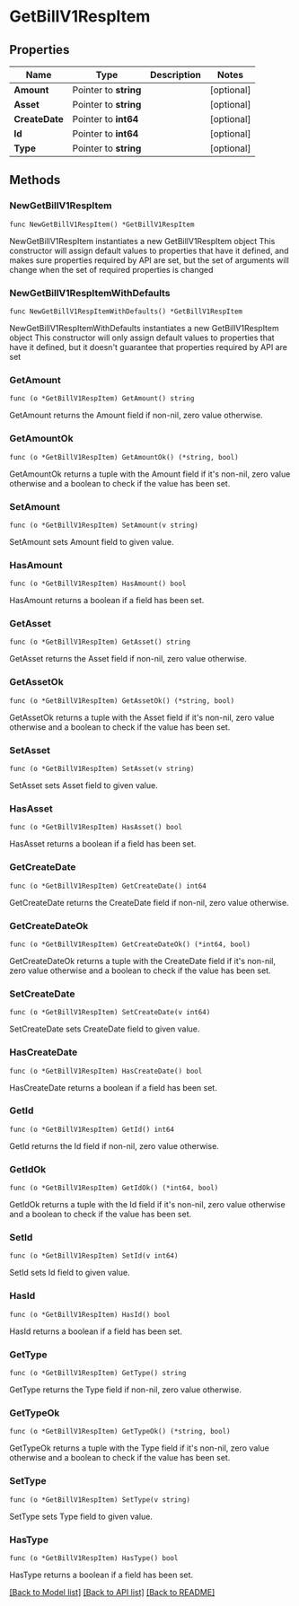 # GetBillV1RespItem

## Properties

Name | Type | Description | Notes
------------ | ------------- | ------------- | -------------
**Amount** | Pointer to **string** |  | [optional] 
**Asset** | Pointer to **string** |  | [optional] 
**CreateDate** | Pointer to **int64** |  | [optional] 
**Id** | Pointer to **int64** |  | [optional] 
**Type** | Pointer to **string** |  | [optional] 

## Methods

### NewGetBillV1RespItem

`func NewGetBillV1RespItem() *GetBillV1RespItem`

NewGetBillV1RespItem instantiates a new GetBillV1RespItem object
This constructor will assign default values to properties that have it defined,
and makes sure properties required by API are set, but the set of arguments
will change when the set of required properties is changed

### NewGetBillV1RespItemWithDefaults

`func NewGetBillV1RespItemWithDefaults() *GetBillV1RespItem`

NewGetBillV1RespItemWithDefaults instantiates a new GetBillV1RespItem object
This constructor will only assign default values to properties that have it defined,
but it doesn't guarantee that properties required by API are set

### GetAmount

`func (o *GetBillV1RespItem) GetAmount() string`

GetAmount returns the Amount field if non-nil, zero value otherwise.

### GetAmountOk

`func (o *GetBillV1RespItem) GetAmountOk() (*string, bool)`

GetAmountOk returns a tuple with the Amount field if it's non-nil, zero value otherwise
and a boolean to check if the value has been set.

### SetAmount

`func (o *GetBillV1RespItem) SetAmount(v string)`

SetAmount sets Amount field to given value.

### HasAmount

`func (o *GetBillV1RespItem) HasAmount() bool`

HasAmount returns a boolean if a field has been set.

### GetAsset

`func (o *GetBillV1RespItem) GetAsset() string`

GetAsset returns the Asset field if non-nil, zero value otherwise.

### GetAssetOk

`func (o *GetBillV1RespItem) GetAssetOk() (*string, bool)`

GetAssetOk returns a tuple with the Asset field if it's non-nil, zero value otherwise
and a boolean to check if the value has been set.

### SetAsset

`func (o *GetBillV1RespItem) SetAsset(v string)`

SetAsset sets Asset field to given value.

### HasAsset

`func (o *GetBillV1RespItem) HasAsset() bool`

HasAsset returns a boolean if a field has been set.

### GetCreateDate

`func (o *GetBillV1RespItem) GetCreateDate() int64`

GetCreateDate returns the CreateDate field if non-nil, zero value otherwise.

### GetCreateDateOk

`func (o *GetBillV1RespItem) GetCreateDateOk() (*int64, bool)`

GetCreateDateOk returns a tuple with the CreateDate field if it's non-nil, zero value otherwise
and a boolean to check if the value has been set.

### SetCreateDate

`func (o *GetBillV1RespItem) SetCreateDate(v int64)`

SetCreateDate sets CreateDate field to given value.

### HasCreateDate

`func (o *GetBillV1RespItem) HasCreateDate() bool`

HasCreateDate returns a boolean if a field has been set.

### GetId

`func (o *GetBillV1RespItem) GetId() int64`

GetId returns the Id field if non-nil, zero value otherwise.

### GetIdOk

`func (o *GetBillV1RespItem) GetIdOk() (*int64, bool)`

GetIdOk returns a tuple with the Id field if it's non-nil, zero value otherwise
and a boolean to check if the value has been set.

### SetId

`func (o *GetBillV1RespItem) SetId(v int64)`

SetId sets Id field to given value.

### HasId

`func (o *GetBillV1RespItem) HasId() bool`

HasId returns a boolean if a field has been set.

### GetType

`func (o *GetBillV1RespItem) GetType() string`

GetType returns the Type field if non-nil, zero value otherwise.

### GetTypeOk

`func (o *GetBillV1RespItem) GetTypeOk() (*string, bool)`

GetTypeOk returns a tuple with the Type field if it's non-nil, zero value otherwise
and a boolean to check if the value has been set.

### SetType

`func (o *GetBillV1RespItem) SetType(v string)`

SetType sets Type field to given value.

### HasType

`func (o *GetBillV1RespItem) HasType() bool`

HasType returns a boolean if a field has been set.


[[Back to Model list]](../README.md#documentation-for-models) [[Back to API list]](../README.md#documentation-for-api-endpoints) [[Back to README]](../README.md)



